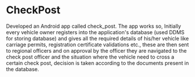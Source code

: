 # CheckPost
Developed an Android app called check_post. The app works so, Initially every vehicle owner registers into the application's database (used DDMS for storing database) and gives all the required details of his/her vehicle like carriage permits, registration certificate validations etc., these are then sent to regional officers and on approval by the officer they are navigated to the check post officer and the situation where the vehicle need to cross a certain check post, decision is taken according to the documents present in the database.
